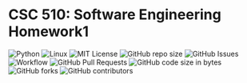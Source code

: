 # CSC 510: Software Engineering Homework1

![Python](https://img.shields.io/badge/Python-3776AB?style=for-the-badge&logo=python&logoColor=white)  ![Linux](https://img.shields.io/badge/Linux-FCC624?style=for-the-badge&logo=linux&logoColor=black) ![MIT License](https://img.shields.io/badge/License-MIT-red.svg)  ![GitHub repo size](https://img.shields.io/github/repo-size/CSC510-SE-HW1/hw1) ![GitHub Issues](https://img.shields.io/github/issues/CSC510-SE-HW1/hw1) ![Workflow](https://github.com/CSC510-SE-HW1/hw1/actions/workflows/main.yml/badge.svg) ![GitHub Pull Requests](https://img.shields.io/github/issues-pr/CSC510-SE-HW1/hw1) ![GitHub code size in bytes](https://img.shields.io/github/languages/code-size/CSC510-SE-HW1/hw1) ![GitHub forks](https://img.shields.io/github/forks/CSC510-SE-HW1/hw1) ![GitHub contributors](https://img.shields.io/github/contributors/CSC510-SE-HW1/hw1)

